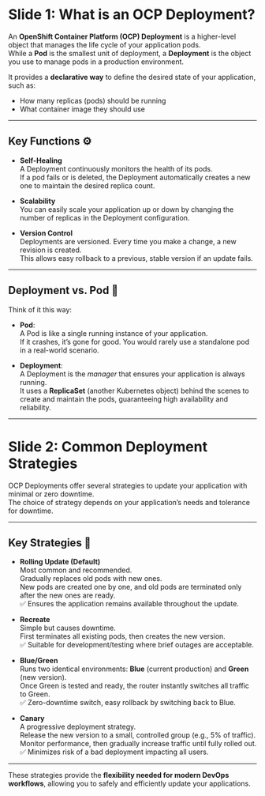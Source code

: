 # Slide 1: What is an OCP Deployment?

An **OpenShift Container Platform (OCP) Deployment** is a higher-level object that manages the life cycle of your application pods.  
While a **Pod** is the smallest unit of deployment, a **Deployment** is the object you use to manage pods in a production environment.  

It provides a **declarative way** to define the desired state of your application, such as:
- How many replicas (pods) should be running  
- What container image they should use  

---

## Key Functions ⚙️

- **Self-Healing**  
  A Deployment continuously monitors the health of its pods.  
  If a pod fails or is deleted, the Deployment automatically creates a new one to maintain the desired replica count.

- **Scalability**  
  You can easily scale your application up or down by changing the number of replicas in the Deployment configuration.

- **Version Control**  
  Deployments are versioned. Every time you make a change, a new revision is created.  
  This allows easy rollback to a previous, stable version if an update fails.

---

## Deployment vs. Pod 🤼

Think of it this way:

- **Pod**:  
  A Pod is like a single running instance of your application.  
  If it crashes, it’s gone for good. You would rarely use a standalone pod in a real-world scenario.

- **Deployment**:  
  A Deployment is the *manager* that ensures your application is always running.  
  It uses a **ReplicaSet** (another Kubernetes object) behind the scenes to create and maintain the pods, guaranteeing high availability and reliability.

---

# Slide 2: Common Deployment Strategies

OCP Deployments offer several strategies to update your application with minimal or zero downtime.  
The choice of strategy depends on your application’s needs and tolerance for downtime.

---

## Key Strategies 🚀

- **Rolling Update (Default)**  
  Most common and recommended.  
  Gradually replaces old pods with new ones.  
  New pods are created one by one, and old pods are terminated only after the new ones are ready.  
  ✅ Ensures the application remains available throughout the update.

- **Recreate**  
  Simple but causes downtime.  
  First terminates all existing pods, then creates the new version.  
  ✅ Suitable for development/testing where brief outages are acceptable.

- **Blue/Green**  
  Runs two identical environments: **Blue** (current production) and **Green** (new version).  
  Once Green is tested and ready, the router instantly switches all traffic to Green.  
  ✅ Zero-downtime switch, easy rollback by switching back to Blue.

- **Canary**  
  A progressive deployment strategy.  
  Release the new version to a small, controlled group (e.g., 5% of traffic).  
  Monitor performance, then gradually increase traffic until fully rolled out.  
  ✅ Minimizes risk of a bad deployment impacting all users.

---

These strategies provide the **flexibility needed for modern DevOps workflows**, allowing you to safely and efficiently update your applications.
